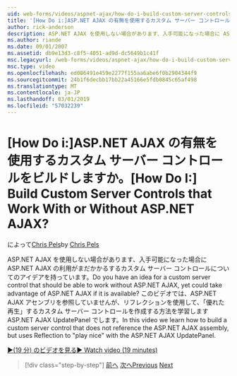```yaml
---
uid: web-forms/videos/aspnet-ajax/how-do-i-build-custom-server-controls-that-work-with-or-without-aspnet-ajax
title: '[How Do i:]ASP.NET AJAX の有無を使用するカスタム サーバー コントロールをビルドしますか。 | Microsoft Docs'
author: rick-anderson
description: ASP.NET AJAX を使用しない場合があります、入手可能になった場合に ASP.NET AJAX の利用がまだかかるするカスタム サーバー コントロールについてのアイデアを持っている.
ms.author: riande
ms.date: 09/01/2007
ms.assetid: db9e13d3-c8f5-4051-ad9d-dc5649b1c41f
msc.legacyurl: /web-forms/videos/aspnet-ajax/how-do-i-build-custom-server-controls-that-work-with-or-without-aspnet-ajax
msc.type: video
ms.openlocfilehash: ed086491e459e2277f155aa6abe6f0b2904344f9
ms.sourcegitcommit: 24b1f6decbb17bb22a45166e5fdb0845c65af498
ms.translationtype: MT
ms.contentlocale: ja-JP
ms.lasthandoff: 03/01/2019
ms.locfileid: "57032239"
---
```

<a name="how-do-i-build-custom-server-controls-that-work-with-or-without-aspnet-ajax"></a><span data-ttu-id="1c89e-104">[How Do i:]ASP.NET AJAX の有無を使用するカスタム サーバー コントロールをビルドしますか。</span><span class="sxs-lookup"><span data-stu-id="1c89e-104">[How Do I:] Build Custom Server Controls that Work With or Without ASP.NET AJAX?</span></span>
====================
<span data-ttu-id="1c89e-105">によって[Chris Pels](https://twitter.com/chrispels)</span><span class="sxs-lookup"><span data-stu-id="1c89e-105">by [Chris Pels](https://twitter.com/chrispels)</span></span>

<span data-ttu-id="1c89e-106">ASP.NET AJAX を使用しない場合があります、入手可能になった場合に ASP.NET AJAX の利用がまだかかるするカスタム サーバー コントロールについてのアイデアを持っています。</span><span class="sxs-lookup"><span data-stu-id="1c89e-106">Do you have an idea for a custom server control that should be able to work without ASP.NET AJAX, yet could take advantage of ASP.NET AJAX if it is available?</span></span> <span data-ttu-id="1c89e-107">このビデオでは、ASP.NET AJAX アセンブリを参照していませんが、リフレクションを使用して、「優れた再生」するカスタム サーバー コントロールを作成する方法を学習します ASP.NET AJAX UpdatePanel でします。</span><span class="sxs-lookup"><span data-stu-id="1c89e-107">In this video we learn how to build a custom server control that does not reference the ASP.NET AJAX assembly, but uses Reflection to "play nice" with the ASP.NET AJAX UpdatePanel.</span></span>

[<span data-ttu-id="1c89e-108">&#9654;(19 分) のビデオを見る</span><span class="sxs-lookup"><span data-stu-id="1c89e-108">&#9654; Watch video (19 minutes)</span></span>](https://channel9.msdn.com/Blogs/ASP-NET-Site-Videos/how-do-i-build-custom-server-controls-that-work-with-or-without-aspnet-ajax)

> [!div class="step-by-step"]
> <span data-ttu-id="1c89e-109">[前へ](how-do-i-create-an-aspnet-ajax-extender-from-scratch.md)
> [次へ](how-do-i-associate-ajax-client-behavior-with-an-aspnet-server-control.md)</span><span class="sxs-lookup"><span data-stu-id="1c89e-109">[Previous](how-do-i-create-an-aspnet-ajax-extender-from-scratch.md)
[Next](how-do-i-associate-ajax-client-behavior-with-an-aspnet-server-control.md)</span></span>
